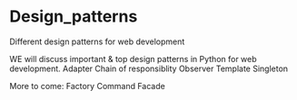 # Design_patterns
Different design patterns for web development

WE will discuss important & top design patterns in Python for web development. 
Adapter
Chain of responsiblity
Observer
Template
Singleton

More to come:
Factory
Command
Facade
